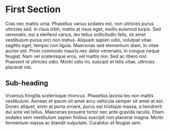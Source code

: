 # First Section

Cras nec mattis urna. Phasellus varius sodales est, non ultricies purus ultricies sed. In risus nibh, mattis at risus eget, mollis euismod turpis. Sed venenatis, est a eleifend varius, leo tellus sollicitudin felis, sit amet vestibulum purus orci non metus. Aliquam sapien odio, volutpat vitae sagittis eget, tempor non ligula. Maecenas sed elementum diam. In vitae auctor est. Proin commodo mauris nec dolor venenatis, in congue neque feugiat. Nam vel scelerisque eros, vel mattis nisi. Sed ac libero nisl. Praesent id ultricies odio. Morbi odio mi, suscipit et felis vitae, ultricies placerat nisi.

## Sub-heading

Vivamus fringilla scelerisque rhoncus. Phasellus lacinia leo non mattis vestibulum. Aenean et ipsum sit amet arcu vehicula semper sit amet at est. Donec aliquet, enim at porta ornare, purus est tristique massa, a hendrerit dui ante vel tellus. Maecenas posuere tortor nec ante gravida iaculis. Etiam sodales sem vestibulum sapien finibus suscipit non placerat magna. Morbi fermentum massa ac blandit vulputate. Curabitur et feugiat sem.
